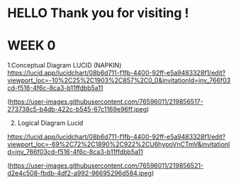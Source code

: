 # HELLO Thank you for visiting !

# WEEK 0 

1.Conceptual Diagram LUCID (NAPKIN) https://lucid.app/lucidchart/08b6d711-f1fb-4400-92ff-e5a9483328f1/edit?viewport_loc=-10%2C25%2C1903%2C857%2C0_0&invitationId=inv_766f03cd-f516-4f6c-8ca3-b11ffdbb5a11

(https://user-images.githubusercontent.com/76596011/219856517-273738c5-b4db-422c-b545-67c1169e96ff.jpeg)


2. Logical Diagram Lucid

https://lucid.app/lucidchart/08b6d711-f1fb-4400-92ff-e5a9483328f1/edit?viewport_loc=-69%2C72%2C1890%2C922%2CU6hypoVnCTmV&invitationId=inv_766f03cd-f516-4f6c-8ca3-b11ffdbb5a11

(https://user-images.githubusercontent.com/76596011/219856521-d2e4c508-fbdb-4df2-a992-96695296d584.jpeg)

